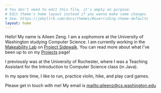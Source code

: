 ```yaml
---
# You don't need to edit this file, it's empty on purpose.
# Edit theme's home layout instead if you wanna make some changes
# See: https://jekyllrb.com/docs/themes/#overriding-theme-defaults
layout: home
---
```

Hello! My name is Aileen Zeng. I am a sophomore at the University of Washington studying Computer 
Science. I am currently working in the [Makeability Lab](https://makeabilitylab.cs.washington.edu/) 
on [Project Sidewalk](https://sidewalk.cs.washington.edu/). You can read more about what I've been up 
to on my [Projects](https://aileenzeng.github.io/projects) page!

I previously was at the University of Rochester, where I was a Teaching Assistant for the 
Introduction to Computer Science class (in Java).

In my spare time, I like to run, practice violin, hike, and play card games.

Please get in touch with me! My email is <mailto:aileenz@cs.washington.edu>
